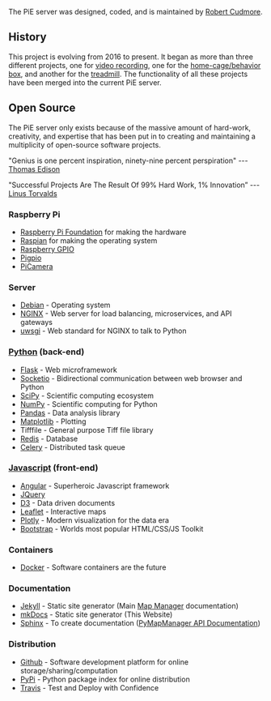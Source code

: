 The PiE server was designed, coded, and is maintained by [Robert Cudmore](http://robertcudmore.org).

## History

This project is evolving from 2016 to present. It began as more than three different projects, one for [video recording][trigger-camera2], one for the [home-cage/behavior box][homecage], and another for the [treadmill][treadmill]. The functionality of all these projects have been merged into the current PiE server.
 
## Open Source

The PiE server only exists because of the massive amount of hard-work, creativity, and expertise that has been put in to creating and maintaining a multiplicity of open-source software projects.

"Genius is one percent inspiration, ninety-nine percent perspiration"
   --- [Thomas Edison](https://en.wikiquote.org/wiki/Thomas_Edison)

"Successful Projects Are The Result Of 99% Hard Work, 1% Innovation”
   --- [Linus Torvalds](https://en.wikipedia.org/wiki/Linus_Torvalds)

### Raspberry Pi
 - [Raspberry Pi Foundation](https://www.raspberrypi.org/) for making the hardware
 - [Raspian](https://www.raspberrypi.org/downloads/raspbian/) for making the operating system
 - [Raspberry GPIO](https://www.raspberrypi.org/documentation/usage/gpio/)
 - [Pigpio](http://abyz.me.uk/rpi/pigpio/) 
 - [PiCamera](https://picamera.readthedocs.io)

### Server
  - [Debian](https://www.debian.org/) - Operating system
  - [NGINX](https://www.nginx.com/) - Web server for load balancing, microservices, and API gateways
  - [uwsgi](https://uwsgi-docs.readthedocs.io/en/latest/) - Web standard for NGINX to talk to Python

### [Python](https://www.python.org/) (back-end)
  - [Flask](http://flask.pocoo.org/) - Web microframework
  - [Socketio](https://python-socketio.readthedocs.io) - Bidirectional communication between web browser and Python
  - [SciPy](https://www.scipy.org/) - Scientific computing ecosystem
  - [NumPy](http://www.numpy.org/) - Scientific computing for Python
  - [Pandas](https://pandas.pydata.org/) - Data analysis library
  - [Matplotlib](https://matplotlib.org/) - Plotting
  - Tifffile - General purpose Tiff file library
  - [Redis](https://redis.io/) - Database
  - [Celery](http://www.celeryproject.org/) - Distributed task queue
 
### [Javascript](https://www.javascript.com/) (front-end)
  - [Angular](https://angularjs.org/) - Superheroic Javascript framework
  - [JQuery](https://jquery.com/)
  - [D3](https://d3js.org/) - Data driven documents
  - [Leaflet](http://leafletjs.com/) - Interactive maps
  - [Plotly](https://plot.ly/) - Modern visualization for the data era
  - [Bootstrap](https://getbootstrap.com/) - Worlds most popular HTML/CSS/JS Toolkit
  
### Containers
  - [Docker][docker] - Software containers are the future

### Documentation
  - [Jekyll](https://jekyllrb.com/) - Static site generator (Main [Map Manager](http://mapmanager.net/) documentation)
  - [mkDocs](http://www.mkdocs.org/) - Static site generator (This Website)
  - [Sphinx](http://www.sphinx-doc.org/en/master/) - To create documentation ([PyMapManager API Documentation](http://pymapmanager.readthedocs.io/en/latest/))

### Distribution
  - [Github](https://github.com/) - Software development platform for online storage/sharing/computation
  - [PyPi](https://pypi.org/project/pymapmanager/) - Python package index for online distribution
  - [Travis](https://travis-ci.org/) - Test and Deploy with Confidence

[duckdns]: http://cudmore.duckdns.org
[pymapmanager]: https://github.com/cudmore/PyMapManager
[pymapmanager-data]: https://github.com/mapmanager/PyMapManager-Data
[nginx]: https://www.nginx.com/
[uwsgi]: https://uwsgi-docs.readthedocs.io/en/latest/
[redis]: https://redis.io/
[docker]: https://www.docker.com/community-edition
[treadmill]: https://github.com/cudmore/treadmill
[homecage]: https://github.com/cudmore/homecage
[trigger-camera2]: https://github.com/cudmore/triggercamera2
